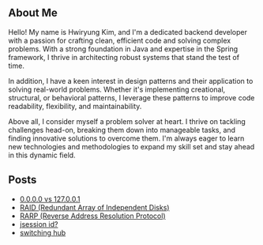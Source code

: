 
## About Me
Hello! My name is Hwiryung Kim, and I'm a dedicated backend developer with a passion for crafting clean, efficient code and solving complex problems. With a strong foundation in Java and expertise in the Spring framework, I thrive in architecting robust systems that stand the test of time.


In addition, I have a keen interest in design patterns and their application to solving real-world problems. Whether it's implementing creational, structural, or behavioral patterns, I leverage these patterns to improve code readability, flexibility, and maintainability.

Above all, I consider myself a problem solver at heart. I thrive on tackling challenges head-on, breaking them down into manageable tasks, and finding innovative solutions to overcome them. I'm always eager to learn new technologies and methodologies to expand my skill set and stay ahead in this dynamic field.







##  Posts
<!-- Posts:START -->
- [0.0.0.0 vs 127.0.0.1](https://hrllk.github.io//troubleshooting/network/0.0.0.0-vs-127-0-0-1/)
- [RAID &lpar;Redundant Array of Independent Disks&rpar;](https://hrllk.github.io//cs/RAID/)
- [RARP &lpar;Reverse Address Resolution Protocol&rpar;](https://hrllk.github.io//cs/network/RARP/)
- [jsession id?](https://hrllk.github.io//java/jsession-id/)
- [switching hub](https://hrllk.github.io//network/switching-hub/)
<!-- Posts:END -->
